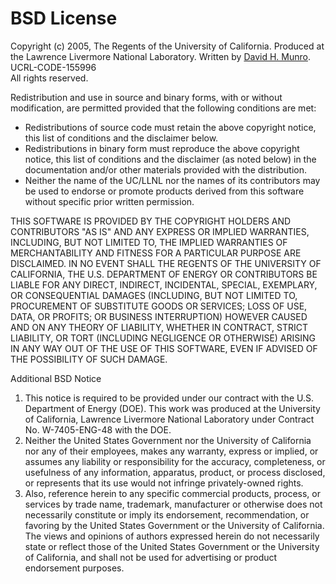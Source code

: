 # BSD License

Copyright (c) 2005, The Regents of the University of California.
Produced at the Lawrence Livermore National Laboratory.
Written by [David H. Munro](http://github.com/dhmunro).  
UCRL-CODE-155996  
All rights reserved.

Redistribution and use in source and binary forms, with or without
modification, are permitted provided that the following conditions are
met:

* Redistributions of source code must retain the above copyright
  notice, this list of conditions and the disclaimer below.
* Redistributions in binary form must reproduce the above copyright
  notice, this list of conditions and the disclaimer (as noted below)
  in the documentation and/or other materials provided with the
  distribution.
* Neither the name of the UC/LLNL nor the names of its contributors
  may be used to endorse or promote products derived from this software
  without specific prior written permission.

THIS SOFTWARE IS PROVIDED BY THE COPYRIGHT HOLDERS AND CONTRIBUTORS
"AS IS" AND ANY EXPRESS OR IMPLIED WARRANTIES, INCLUDING, BUT NOT
LIMITED TO, THE IMPLIED WARRANTIES OF MERCHANTABILITY AND FITNESS FOR
A PARTICULAR PURPOSE ARE DISCLAIMED. IN NO EVENT SHALL THE REGENTS OF
THE UNIVERSITY OF CALIFORNIA, THE U.S. DEPARTMENT OF ENERGY OR
CONTRIBUTORS BE LIABLE FOR ANY DIRECT, INDIRECT, INCIDENTAL, SPECIAL,
EXEMPLARY, OR CONSEQUENTIAL DAMAGES (INCLUDING, BUT NOT LIMITED TO,
PROCUREMENT OF SUBSTITUTE GOODS OR SERVICES; LOSS OF USE, DATA, OR
PROFITS; OR BUSINESS INTERRUPTION) HOWEVER CAUSED AND ON ANY THEORY OF
LIABILITY, WHETHER IN CONTRACT, STRICT LIABILITY, OR TORT (INCLUDING
NEGLIGENCE OR OTHERWISE) ARISING IN ANY WAY OUT OF THE USE OF THIS
SOFTWARE, EVEN IF ADVISED OF THE POSSIBILITY OF SUCH DAMAGE.




Additional BSD Notice

1. This notice is required to be provided under our contract with the
  U.S. Department of Energy (DOE). This work was produced at the
  University of California, Lawrence Livermore National Laboratory under
  Contract No. W-7405-ENG-48 with the DOE.
2. Neither the United States Government nor the University of
  California nor any of their employees, makes any warranty, express or
  implied, or assumes any liability or responsibility for the accuracy,
  completeness, or usefulness of any information, apparatus, product, or
  process disclosed, or represents that its use would not infringe
  privately-owned rights.
3. Also, reference herein to any specific commercial products,
  process, or services by trade name, trademark, manufacturer or
  otherwise does not necessarily constitute or imply its endorsement,
  recommendation, or favoring by the United States Government or the
  University of California. The views and opinions of authors expressed
  herein do not necessarily state or reflect those of the United States
  Government or the University of California, and shall not be used for
  advertising or product endorsement purposes.
